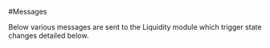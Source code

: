 #Messages

Below various messages are sent to the Liquidity module which trigger state changes detailed below.


